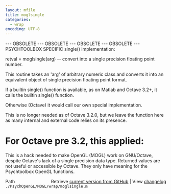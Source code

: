 ```yaml
---
layout: mfile
title: moglsingle
categories:
  - wrap
encoding: UTF-8
---
```


--- OBSOLETE --- OBSOLETE --- OBSOLETE --- OBSOLETE ---
PSYCHTOOLBOX SPECIFIC single() implementation:

retval = moglsingle(arg) -- convert into
a single precision floating point number.

This routine takes an 'arg' of arbitrary
numeric class and converts it into an equivalent
object of single precision floating point format.

If a builtin single() function is available,
as on Matlab and Octave 3.2+, it calls the builtin
single() function.

Otherwise (Octave) it would call our own special
implementation.

This is no longer needed as of Octave 3.2.0, but we leave the function
here as many internal and external code relies on its presence.

# For Octave pre 3.2, this applied:

This is a hack needed to make OpenGL (MOGL) work
on GNU/Octave, despite Octave's lack of a single
precision data type. Returned values are not
useful or accessible by Octave. They only have
meaning for the Psychtoolbox OpenGL functions.



<div class="code_header" style="text-align:right;">
  <span style="float:left;">Path&nbsp;&nbsp;</span> <span class="counter">Retrieve <a href=
  "https://raw.github.com/Psychtoolbox-3/Psychtoolbox-3/beta/./PsychOpenGL/MOGL/wrap/moglsingle.m">current version from GitHub</a> | View <a href=
  "https://github.com/Psychtoolbox-3/Psychtoolbox-3/commits/beta/./PsychOpenGL/MOGL/wrap/moglsingle.m">changelog</a></span>
</div>
<div class="code">
  <code>./PsychOpenGL/MOGL/wrap/moglsingle.m</code>
</div>
